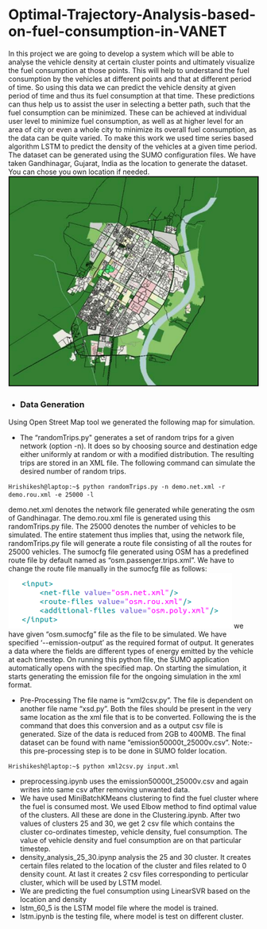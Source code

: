 # Optimal-Trajectory-Analysis-based-on-fuel-consumption-in-VANET
In this project we are going to develop a system which will be able to analyse the vehicle density at certain cluster points and ultimately visualize the fuel consumption at those points. This will help to understand the fuel consumption by the vehicles at different points and that at different period of time. So using this data we can predict the vehicle density at given period of time and thus its fuel consumption at that time. These predictions can thus help us to assist the user in selecting a better path, such that the fuel consumption can be minimized. These can be achieved at individual user level to minimize fuel consumption, as well as at higher level for an area of city or even a whole city to minimize its overall fuel consumption, as the data can be quite varied. To make this work we used time series based algorithm LSTM to predict the density of the vehicles at a given time period.
The dataset can be generated using the SUMO configuration files. We have taken Gandhinagar, Gujarat, India as the location to generate the dataset. You can chose you own location if needed. ![alt text](https://github.com/Hrishikeshvachhani/Optimal-Trajectory-Analysis-based-on-fuel-consumption-in-VANET/blob/main/Images/Gnagar%20map.PNG)


* ### Data Generation
Using Open Street Map tool we generated the following map for simulation.
 * The “randomTrips.py" generates a set of random trips for a given network (option -n). It does so by choosing source and destination edge either uniformly at random or with a modified distribution. The resulting trips are stored in an XML file. The following command can simulate the desired number of random trips.
 ```console
Hrishikesh@laptop:~$ python randomTrips.py -n demo.net.xml -r demo.rou.xml -e 25000 -l
```
demo.net.xml denotes the network file generated while generating the osm of Gandhinagar. The demo.rou.xml file is generated using this randomTrips.py file. The 25000 denotes the number of vehicles to be simulated. The entire statement thus implies that, using the network file, randomTrips.py file will generate a route file consisting of all the routes for 25000 vehicles.
The sumocfg file generated using OSM has a predefined route file by default named as “osm.passenger.trips.xml”. We have to change the route file manually in the sumocfg file as follows:
![alt text](https://github.com/Hrishikeshvachhani/Optimal-Trajectory-Analysis-based-on-fuel-consumption-in-VANET/blob/main/Images/Sumocfg%20file.png)
we have given “osm.sumocfg” file as the file to be simulated. We have specified ‘--emission-output’ as the required format of output. It generates a data where the fields are different types of energy emitted by the vehicle at each timestep. On running this python file, the SUMO application automatically opens with the specified map. On starting the simulation, it starts generating the emission file for the ongoing simulation in the xml format.
* Pre-Processing
The file name is “xml2csv.py”. The file is dependent on another file name “xsd.py”. Both the files should be present in the very same location as the xml file that is to be converted. Following the is the command that does this conversion and as a output csv file is generated. Size of the data is reduced from 2GB to 400MB. The final dataset can be found with name “emission50000t_25000v.csv”. 
Note:- this pre-processing step is to be done in SUMO folder location.
 ```console
Hrishikesh@laptop:~$ python xml2csv.py input.xml
```

 * preprocessing.ipynb uses the emission50000t_25000v.csv and again writes into same csv after removing unwanted data.
 * We have used MiniBatchKMeans clustering to find the fuel cluster where the fuel is consumed most. We used Elbow method to find optimal value of the clusters. All these are done in the Clustering.ipynb. After two values of clusters 25 and 30, we get 2 csv file which contains the cluster co-ordinates timestep, vehicle density, fuel consumption. The value of vehicle density and fuel consumption are on that particular timestep. 
 * density_analysis_25_30.ipynp analysis the 25 and 30 cluster. It creates certain files related to the location of the cluster and files related to 0 density count. At last it creates 2 csv files corresponding to perticular cluster, which will be used by LSTM model.
 * We are predicting the fuel consumption using LinearSVR based on the location and density
 * lstm_60_5 is the LSTM model file where the model is trained.
 * lstm.ipynb is the testing file, where model is test on different cluster. 

